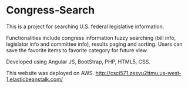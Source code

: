 # Congress-Search
This is a project for searching U.S. federal legislative information.

Functionalities include congress information fuzzy searching (bill info, legislator info and committee info), results paging and sorting. Users can save the favorite items to favorite category for future view.

Developed using Angular JS, BootStrap, PHP, HTML5, CSS.

This website was deployed on AWS.
http://csci571.zesvu2ttmu.us-west-1.elasticbeanstalk.com/
